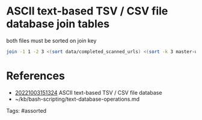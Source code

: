 # ASCII text-based TSV / CSV file database join tables
both files must be sorted on join key
```bash
join -1 1 -2 3 <(sort data/completed_scanned_urls) <(sort -k 3 master-url-list.tsv)
```

# References
- [20221003151324](/zet/20221003151324/) ASCII text-based TSV / CSV file database
- ~/kb/bash-scripting/text-database-operations.md

Tags:
    #assorted

